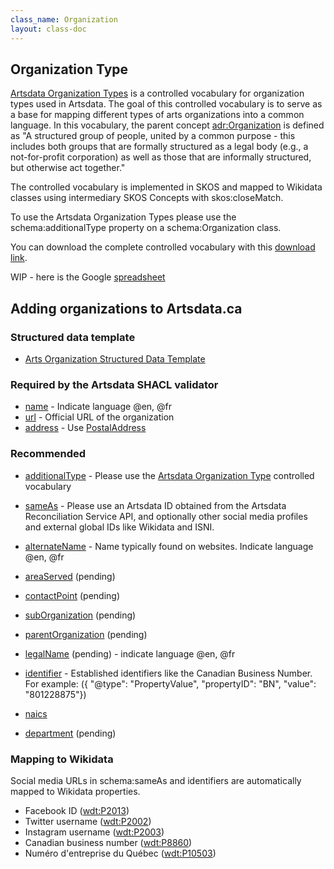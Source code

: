 ```yaml
---
class_name: Organization
layout: class-doc
---
```


## Organization Type

[Artsdata Organization Types](http://kg.artsdata.ca/resource/ArtsdataOrganizationTypes) is a controlled vocabulary for organization types used in Artsdata. The goal of this controlled vocabulary is to serve as a base for mapping different types of arts organizations into a common language. In this vocabulary, the parent concept [adr:Organization](http://kg.artsdata.ca/resource/Organization) is defined as "A structured group of people, united by a common purpose - this includes both groups that are formally structured as a legal body (e.g., a not-for-profit corporation) as well as those that are informally structured, but otherwise act together."

The controlled vocabulary is implemented in SKOS and mapped to Wikidata classes using intermediary SKOS Concepts with skos:closeMatch. 

To use the Artsdata Organization Types please use the schema:additionalType property on a schema:Organization class.

You can download the complete controlled vocabulary with this [download link](https://db.artsdata.ca/repositories/artsdata/statements?context=%3Chttp://kg.artsdata.ca/culture-creates/ontology/artsdata-organization-types%3E).

WIP - here is the Google [spreadsheet](https://docs.google.com/spreadsheets/d/1wPzZI3G48q02H_II91Bs6ljZFbC0KcSAPzDDK0dtGN8/edit#gid=1933025380)

## Adding organizations to Artsdata.ca

### Structured data template
* [Arts Organization Structured Data Template](https://docs.google.com/document/d/1e_2pVYaGYkVxKtl6Y6btrHYrIyqoNf_6yeSl4dRJLbI/edit?tab=t.0#heading=h.fn96d7fxizbh)

### Required by the Artsdata SHACL validator

* [name](https://schema.org/name) - Indicate language @en, @fr
* [url](https://schema.org/url) - Official URL of the organization
* [address](https://schema.org/address) - Use [PostalAddress](https://schema.org/PostalAddress)

### Recommended
* [additionalType](https://schema.org/additionalType) - Please use the [Artsdata Organization Type](http://kg.artsdata.ca/ontology/ArtsdataOrganizationTypes) controlled vocabulary
* [sameAs](https://schema.org/sameAs) - Please use an Artsdata ID obtained from the Artsdata Reconciliation Service API, and optionally other social media profiles and external global IDs like Wikidata and ISNI.
* [alternateName](https://schema.org/alternateName) - Name typically found on websites. Indicate language @en, @fr

* [areaServed](http://schema.org/areaServed) (pending)
* [contactPoint](http://schema.org/contactPoint) (pending)
* [subOrganization](http://schema.org/subOrganization) (pending)
* [parentOrganization](http://schema.org/parentOrganization) (pending)
* [legalName](http://schema.org/legalName) (pending) - indicate language @en, @fr
* [identifier](http://schema.org/identifier) - Established identifiers like the Canadian Business Number. For example: ({ "@type": "PropertyValue", "propertyID": "BN", "value":  "801228875"})
* [naics](htp://schema.org/naics) 
* [department](http://schema.org/department) (pending)

### Mapping to Wikidata
Social media URLs in schema:sameAs and identifiers are automatically mapped to Wikidata properties.
* Facebook ID ([wdt:P2013](http://www.wikidata.org/entity/P2013))
* Twitter username ([wdt:P2002](http://www.wikidata.org/entity/P2002))
* Instagram username ([wdt:P2003](http://www.wikidata.org/entity/P2003))
* Canadian business number ([wdt:P8860](http://www.wikidata.org/entity/P8860))
* Numéro d'entreprise du Québec ([wdt:P10503](http://www.wikidata.org/entity/P10503))
